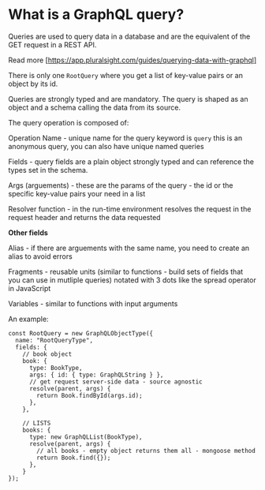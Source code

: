 # What is a GraphQL query?

Queries are used to query data in a database and are the equivalent of the GET request in a REST API.

Read more [https://app.pluralsight.com/guides/querying-data-with-graphql]

There is only one `RootQuery` where you get a list of key-value pairs or an object by its id.

Queries are strongly typed and are mandatory. The query is shaped as an object and a schema calling the data from its source.

The query operation is composed of:

Operation Name - unique name for the query keyword is `query` this is an anonymous query, you can also have unique named queries

Fields -  query fields are a plain object strongly typed and can reference the types set in the schema.

Args (arguements) - these are the params of the query - the id or the specific key-value pairs your need in a list

Resolver function - in the run-time environment resolves the request in the request header and returns the data requested

__Other fields__

Alias - if there are arguements with the same name, you need to create an alias to avoid errors

Fragments - reusable units (similar to functions - build sets of fields that you can use in mutliple queries) notated with 3 dots like the spread operator in JavaScript

Variables - similar to functions with input arguments

An example:

```
const RootQuery = new GraphQLObjectType({
  name: "RootQueryType",
  fields: {
    // book object
    book: {
      type: BookType,
      args: { id: { type: GraphQLString } },
      // get request server-side data - source agnostic
      resolve(parent, args) {
        return Book.findById(args.id);
      },
    },

    // LISTS
    books: {
      type: new GraphQLList(BookType),
      resolve(parent, args) {
        // all books - empty object returns them all - mongoose method
        return Book.find({});
      },
    }
});
```


